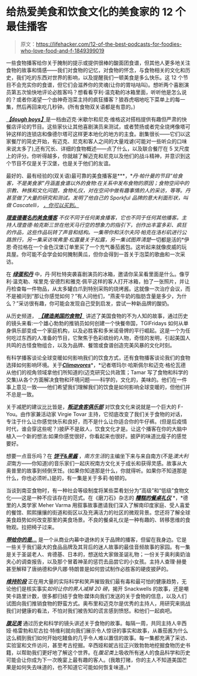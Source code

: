 # 给热爱美食和饮食文化的美食家的 12 个最佳播客

> 原文：<https://lifehacker.com/12-of-the-best-podcasts-for-foodies-who-love-food-and-f-1849399019>

一些食物播客给你关于腌制的提示或提供很棒的酸面团食谱，但其他人更多地关注食物的故事和情感——我们对食物的记忆，对食物的怀念，与食物相关的文化和历史，我们吃的东西对世界的影响，以及提醒我们一顿美食是多么快乐。这 12 个节目不会充实你的食谱，但它们会滋养你的灵魂(让你的胃咕咕叫)。想听两个喜剧演员第五次愉快地评论必胜客吗？想看看亨利·温克勒的冰箱里面，听听他是怎么说的？或者你渴望一个由神奇泡菜主持的疯狂播客？狼吞虎咽地吃下菜单上的每一集，然后再回来吃几秒钟。(所有食物双关语都是有意的。)

[***【dough boys】***](https://pod.link/996151267)是一档由迈克·米歇尔和尼克·维格这对搭档提供有趣但严肃的快餐店评论的节目。这些家伙让其他喜剧演员来测试，或者赞扬或者完全烧烤像塔可钟这样的连锁店和像德尔塔可这样更本地化的地方的主食。剧集很长——它们以这家餐厅的简史开始，有迈克、尼克和客人之间的大量戏谑(可能对一些听众的口味来说太多了),还有冗长、详细的食物概述——点了什么，以及联合餐厅在 5 叉尺度上的评分。你听得越多，你就越了解迈克和尼克以及他们的战斗精神，并意识到这个节目不仅是关于汉堡，也是关于他们的友谊。

最好的、最有经验的(双关语)最可靠的美食播客是[](https://pod.link/350709629)***，**丹·帕什曼的节目“给食客，不是美食家”丹涵盖食谱以外的食物:在关系中发布食物的原因；食物空间中的宗教、种族和文化问题，食物礼仪，对在空间中做有趣事情的人的采访，等等。丹甚至做了大量的研究和测试，发明了他自己的 *Sporkful* 品牌的意大利面形状，叫做 Cascatelli， [，你可以买到。](https://www.sfoglini.com/products/sporkful)*

 *[***理查德著名的美食播客***](https://pod.link/1016056733) 不仅不同于任何美食播客，它也不同于任何其他播客。主持人理查德·帕克斯三世在他天马行空的想象力的指引下，创作出丰富多彩、疯狂的作品，这些作品玩转了声音和结构。一集带你和沃尔夫冈·帕克在洛杉矶进行公路旅行，另一集采访埃弗里·松露曼关于松露，另一集试图弄清楚*一切都是活的*伊恩·奇拉格在一个金色汉堡订单里买了一个充气番茄酱包。这听起来就像皮威的玩具屋。你可能不会学会如何腌制黄瓜，但你会得到一首关于泡菜的歌曲和一次采访。

在 [***绿蛋和丹***](https://pod.link/1471389934) 中，丹·阿杜特突袭喜剧演员的冰箱，邀请你呆呆看里面是什么。像亨利·温克勒、埃里克·安德烈和雅克·佩平这样的客人打开冰箱，拍了一张照片，并让丹检查每一件物品，从太多罐白爪到特别采购的烧烤酱。这就像一次治疗会议，而不是被问到“那让你感觉如何？”有人问他们，“燕麦牛奶的脂肪含量是多少，为什么？”采访很有趣，你可能会发现自己受到启发，尝试一种新品牌的酸奶。

从历史频道， [***【建造美国的食物】***](https://pod.link/1551644089) 讲述了美国食物的不为人知的故事，通过历史的镜头来看:一个雄心勃勃的推销员如何创建一个快餐帝国，TGIFridays 如何从单身俱乐部变成一个家庭机构，以及必胜客和多米诺骨牌的平行崛起。这是一个为任何吃过东西的人准备的节目，它聚焦于色彩缤纷的人物，奇怪的发明，引起美国人共鸣的古怪食物组合，以及为品牌、餐馆或食谱创造完美风暴的文化时刻。

有科学播客谈论全球变暖如何影响我们的饮食方式，还有食物播客谈论我们的食物选择如何影响环境。关于[***Climavores***](https://pod.link/1623272960)*，*记者塔玛尔·哈斯佩尔和迈克·格伦瓦德从他们的视角领域拿他们所知道的(迈克研究公共政策；Tamar 写了食物和科学的交集)从各个方面解决食物和环境问题——科学的，文化的，美味的。他们在一件事上意见一致——他们希望我们理解我们的饮食是如何影响全球变暖的，但他们并不总是一致。

关于减肥的建议比比皆是，[***叛逆食客俱乐部***](https://pod.link/1495401238) 对饮食文化来说就是一个巨大的 F-You。由作家兼活动家 Virgie Tovar 主持，它彻底改变了我们关于食物的对话，专注于什么让你感觉快乐和良好，而不是什么让你适合你的牛仔裤。(但是后疫情时代，谁会穿这些呢？)披萨不是敌人，饮食文化才是。让这个播客在你的大脑中植入一个新的想法:如果你感觉很好，你看起来也很好。披萨的味道比瘦子的感觉要好。

想要一点音乐吗？在 [***饼干&果酱***](https://pod.link/1510623480) ，*南方生活*的主编坐下来与来自南方(不是*澳大利亚*南方——你知道)的音乐家们一起庆祝南方文化关于成长和获得灵感。故事从大奥普里的故事到倾倒烹饪。(如果你知道那是什么，你就得听。如果你不知道那是什么，你也必须听。)是的，有一集是关于多莉·帕顿的。

当谈到南亚食物时，有一种社会等级制度将某些菜肴划分为“高级”和“低级”食物文化——这是一种不应该存在的范式。在《磨刀石》杂志的 [***糟糕的餐桌礼仪***](https://pod.link/1598434595) *，*德里的人类学家 Meher Varma 用叙事故事邀请我们深入了解南印度家庭、受人喜爱的餐馆、熙熙攘攘的街道和街区以及充满活力的社区的微观背景。您还将了解全球美食趋势如何改变那里的美食场景。不良的餐桌礼仪是一种有趣的、转移思维的食物观。拉把椅子过来。

[***带给你的是…***](https://pod.link/1413374332) 是一个从商业内幕中退休的关于品牌的播客，但留在我身边。它是一些关于我们最大的食品品牌及其背后的迷人故事的最佳音频故事的家园。有一集是关于圣诞老人、肯德基、日本的，想送给大家做圣诞礼物；一份关于奥利奥奶油夹心的调查报告，以及那个冒着神圣的惩罚去品尝它的小女孩。主持人查理·赫曼甚至解释了唐纳德和伊凡娜·特朗普是如何尝试制作必胜客的硬皮披萨的。

[***维持阶段***](https://pod.link/1535408667) 正在用大量的实际科学和笑声摧毁我们最有毒和最可怕的健康趋势，无论他们是核实事实*如何让你的男人减掉 20 磅*，揭开 Snackwells 的故事，还是嘲笑卡路里计数，很多都归结于食物:媒体向我们发送的关于食物的信息，以及人们试图向我们推销食物的野蛮方式。奥布里和迈克尔是优秀的主持人，用研究来挑战我们对健康的看法，不怕对我们被告知的谎言感到愤怒。和他们一起疯吧。

[***腹足类***](https://pod.link/918896288) 通过历史和科学的镜头讲述关于食物的故事。每隔一周，共同主持人辛西娅·格雷勃和尼古拉·特维利就向我们展示令人惊讶的事实和故事，从番茄酱为什么这么稠到我们如何开始吃鳗鱼的几乎令人难以置信的故事。每一集都充满了采访、实验室和文件访问，甚至考古挖掘。辛西娅和妮古拉正兴致勃勃地挖掘食物历史书籍，以帮助我们更好地了解这个世界。在*腹足类*上吸收所有迷人的食品科学和历史可能会让你成为下一次晚宴上最有趣的客人。(我敢打赌，你的主人不知道美国芒果是如何失去味道的，也不知道它可能如何恢复味道。)*